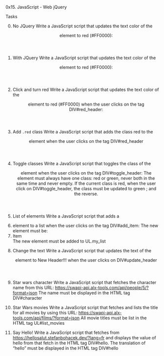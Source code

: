 0x15. JavaScript - Web jQuery

Tasks

0. No JQuery
Write a JavaScript script that updates the text color of the <header> element to red (#FF0000):

1. With JQuery
Write a JavaScript script that updates the text color of the <header> element to red (#FF0000):

2. Click and turn red
Write a JavaScript script that updates the text color of the <header> element to red (#FF0000) when the user clicks on the tag DIV#red_header:

3. Add `.red` class
Write a JavaScript script that adds the class red to the <header> element when the user clicks on the tag DIV#red_header

4. Toggle classes
Write a JavaScript script that toggles the class of the <header> element when the user clicks on the tag DIV#toggle_header:
The <header> element must always have one class: red or green, never both in the same time and never empty.
If the current class is red, when the user click on DIV#toggle_header, the class must be updated to green ; and the reverse.

5. List of elements
Write a JavaScript script that adds a <li> element to a list when the user clicks on the tag DIV#add_item:
The new element must be: <li>Item</li>
The new element must be added to UL.my_list

6. Change the text
Write a JavaScript script that updates the text of the <header> element to New Header!!! when the user clicks on DIV#update_header

7. Star wars character
Write a JavaScript script that fetches the character name from this URL: https://swapi-api.alx-tools.com/api/people/5/?format=json
The name must be displayed in the HTML tag DIV#character

8. Star Wars movies
Write a JavaScript script that fetches and lists the title for all movies by using this URL: https://swapi-api.alx-tools.com/api/films/?format=json
All movie titles must be list in the HTML tag UL#list_movies

9. Say Hello!
Write a JavaScript script that fetches from https://hellosalut.stefanbohacek.dev/?lang=fr and displays the value of hello from that fetch in the HTML tag DIV#hello.
The translation of “hello” must be displayed in the HTML tag DIV#hello

